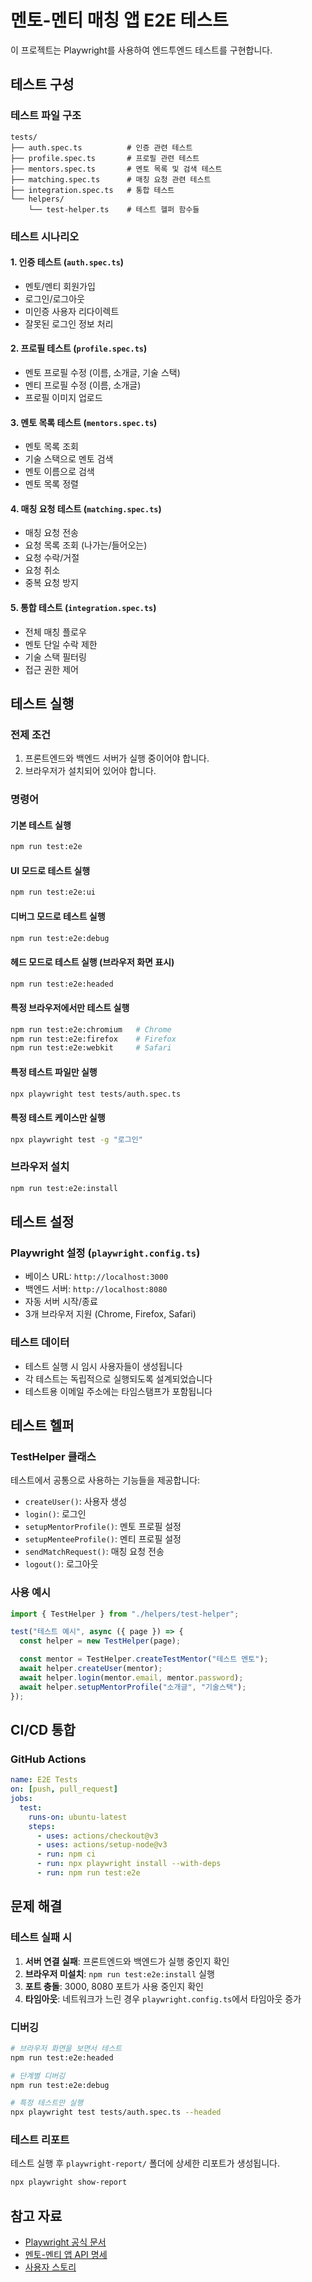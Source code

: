 # 멘토-멘티 매칭 앱 E2E 테스트

이 프로젝트는 Playwright를 사용하여 엔드투엔드 테스트를 구현합니다.

## 테스트 구성

### 테스트 파일 구조

```
tests/
├── auth.spec.ts          # 인증 관련 테스트
├── profile.spec.ts       # 프로필 관련 테스트
├── mentors.spec.ts       # 멘토 목록 및 검색 테스트
├── matching.spec.ts      # 매칭 요청 관련 테스트
├── integration.spec.ts   # 통합 테스트
└── helpers/
    └── test-helper.ts    # 테스트 헬퍼 함수들
```

### 테스트 시나리오

#### 1. 인증 테스트 (`auth.spec.ts`)

- 멘토/멘티 회원가입
- 로그인/로그아웃
- 미인증 사용자 리다이렉트
- 잘못된 로그인 정보 처리

#### 2. 프로필 테스트 (`profile.spec.ts`)

- 멘토 프로필 수정 (이름, 소개글, 기술 스택)
- 멘티 프로필 수정 (이름, 소개글)
- 프로필 이미지 업로드

#### 3. 멘토 목록 테스트 (`mentors.spec.ts`)

- 멘토 목록 조회
- 기술 스택으로 멘토 검색
- 멘토 이름으로 검색
- 멘토 목록 정렬

#### 4. 매칭 요청 테스트 (`matching.spec.ts`)

- 매칭 요청 전송
- 요청 목록 조회 (나가는/들어오는)
- 요청 수락/거절
- 요청 취소
- 중복 요청 방지

#### 5. 통합 테스트 (`integration.spec.ts`)

- 전체 매칭 플로우
- 멘토 단일 수락 제한
- 기술 스택 필터링
- 접근 권한 제어

## 테스트 실행

### 전제 조건

1. 프론트엔드와 백엔드 서버가 실행 중이어야 합니다.
2. 브라우저가 설치되어 있어야 합니다.

### 명령어

#### 기본 테스트 실행

```bash
npm run test:e2e
```

#### UI 모드로 테스트 실행

```bash
npm run test:e2e:ui
```

#### 디버그 모드로 테스트 실행

```bash
npm run test:e2e:debug
```

#### 헤드 모드로 테스트 실행 (브라우저 화면 표시)

```bash
npm run test:e2e:headed
```

#### 특정 브라우저에서만 테스트 실행

```bash
npm run test:e2e:chromium   # Chrome
npm run test:e2e:firefox    # Firefox
npm run test:e2e:webkit     # Safari
```

#### 특정 테스트 파일만 실행

```bash
npx playwright test tests/auth.spec.ts
```

#### 특정 테스트 케이스만 실행

```bash
npx playwright test -g "로그인"
```

### 브라우저 설치

```bash
npm run test:e2e:install
```

## 테스트 설정

### Playwright 설정 (`playwright.config.ts`)

- 베이스 URL: `http://localhost:3000`
- 백엔드 서버: `http://localhost:8080`
- 자동 서버 시작/종료
- 3개 브라우저 지원 (Chrome, Firefox, Safari)

### 테스트 데이터

- 테스트 실행 시 임시 사용자들이 생성됩니다
- 각 테스트는 독립적으로 실행되도록 설계되었습니다
- 테스트용 이메일 주소에는 타임스탬프가 포함됩니다

## 테스트 헬퍼

### TestHelper 클래스

테스트에서 공통으로 사용하는 기능들을 제공합니다:

- `createUser()`: 사용자 생성
- `login()`: 로그인
- `setupMentorProfile()`: 멘토 프로필 설정
- `setupMenteeProfile()`: 멘티 프로필 설정
- `sendMatchRequest()`: 매칭 요청 전송
- `logout()`: 로그아웃

### 사용 예시

```typescript
import { TestHelper } from "./helpers/test-helper";

test("테스트 예시", async ({ page }) => {
  const helper = new TestHelper(page);

  const mentor = TestHelper.createTestMentor("테스트 멘토");
  await helper.createUser(mentor);
  await helper.login(mentor.email, mentor.password);
  await helper.setupMentorProfile("소개글", "기술스택");
});
```

## CI/CD 통합

### GitHub Actions

```yaml
name: E2E Tests
on: [push, pull_request]
jobs:
  test:
    runs-on: ubuntu-latest
    steps:
      - uses: actions/checkout@v3
      - uses: actions/setup-node@v3
      - run: npm ci
      - run: npx playwright install --with-deps
      - run: npm run test:e2e
```

## 문제 해결

### 테스트 실패 시

1. **서버 연결 실패**: 프론트엔드와 백엔드가 실행 중인지 확인
2. **브라우저 미설치**: `npm run test:e2e:install` 실행
3. **포트 충돌**: 3000, 8080 포트가 사용 중인지 확인
4. **타임아웃**: 네트워크가 느린 경우 `playwright.config.ts`에서 타임아웃 증가

### 디버깅

```bash
# 브라우저 화면을 보면서 테스트
npm run test:e2e:headed

# 단계별 디버깅
npm run test:e2e:debug

# 특정 테스트만 실행
npx playwright test tests/auth.spec.ts --headed
```

### 테스트 리포트

테스트 실행 후 `playwright-report/` 폴더에 상세한 리포트가 생성됩니다.

```bash
npx playwright show-report
```

## 참고 자료

- [Playwright 공식 문서](https://playwright.dev/docs/intro)
- [멘토-멘티 앱 API 명세](./docs/mentor-mentee-api-spec.md)
- [사용자 스토리](./docs/mentor-mentee-app-user-stories.md)

